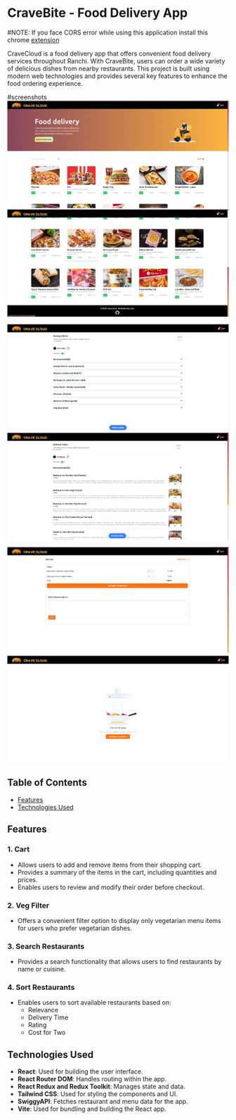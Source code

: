 # CraveBite - Food Delivery App


#NOTE: If you face CORS error while using this application install this chrome [extension](https://chromewebstore.google.com/detail/allow-cors-access-control/lhobafahddgcelffkeicbaginigeejlf)

CraveCloud is a food delivery app that offers convenient food delivery services throughout Ranchi. With CraveBite, users can order a wide variety of delicious dishes from nearby restaurants. This project is built using modern web technologies and provides several key features to enhance the food ordering experience.

#screenshots
![Home Page](image.png)
![Home Page](image-1.png)

![Menu ](image-2.png)
![Menu](image-3.png)

![Cart ](image-4.png)
![Empty cart](image-5.png)



## Table of Contents

- [Features](#features)
- [Technologies Used](#technologies-used)


## Features

### 1. Cart

- Allows users to add and remove items from their shopping cart.
- Provides a summary of the items in the cart, including quantities and prices.
- Enables users to review and modify their order before checkout.

### 2. Veg Filter

- Offers a convenient filter option to display only vegetarian menu items for users who prefer vegetarian dishes.

### 3. Search Restaurants

- Provides a search functionality that allows users to find restaurants by name or cuisine.

### 4. Sort Restaurants

- Enables users to sort available restaurants based on:
  - Relevance
  - Delivery Time
  - Rating
  - Cost for Two

## Technologies Used

- **React**: Used for building the user interface.
- **React Router DOM**: Handles routing within the app.
- **React Redux and Redux Toolkit**: Manages state and data.
- **Tailwind CSS**: Used for styling the components and UI.
- **SwiggyAPI**: Fetches restaurant and menu data for the app.
- **Vite**: Used for bundling and building the React app.



